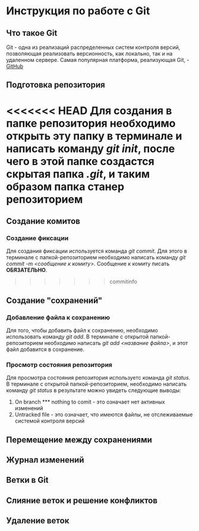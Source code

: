 # Инструкция по работе с Git

## Что такое Git

Git - одна из реализаций распределенных систем контроля версий, позволяющая реализовать версионность, как локально, так и на удаленном сервере. Самая популярная платформа, реализующая Git, - [GitHub](https://github.com)

## Подготовка репозитория

<<<<<<< HEAD
Для создания в папке репозитория необходимо открыть эту папку в терминале и написать команду *git init*, после чего в этой папке создастся скрытая папка *.git*, и таким образом папка станер репозиторием
=======
## Создание комитов
### Создание фиксации
Для создания фиксации используется команда *git commit*. Для этого в терминале с папкой-репозиторием необходимо написать команду *git commit -m <сообщение к комиту>*. Сообщение к комиту писать **ОБЯЗАТЕЛЬНО**.
>>>>>>> commitinfo

## Создание "сохранений"

### Добавление файла к сохранению

Для того, чтобы добавить файл к сохранению, необходимо использовать команду *git add*. В терминале с открытой папкой-репозиторием необходимо написать *git add <название файла>*, и этот файл добавится в сохранение.

### Просмотр состояния репозитория

Для просмотра состояния репозитория используетс команда *git status*. В терминале с открытой папкой-репозиторием, необходимо написать команду *git status* в результате можно увидеть следующие выводы:
1. On branch *** nothing to comit - это означает нет активных изменений 
2. Untracked file - это означает, что имеются файлы, не отслеживаемые системой контроля версий

## Перемещение между сохранениями

## Журнал изменений

## Ветки в Git

## Слияние веток и решение конфликтов

## Удаление веток